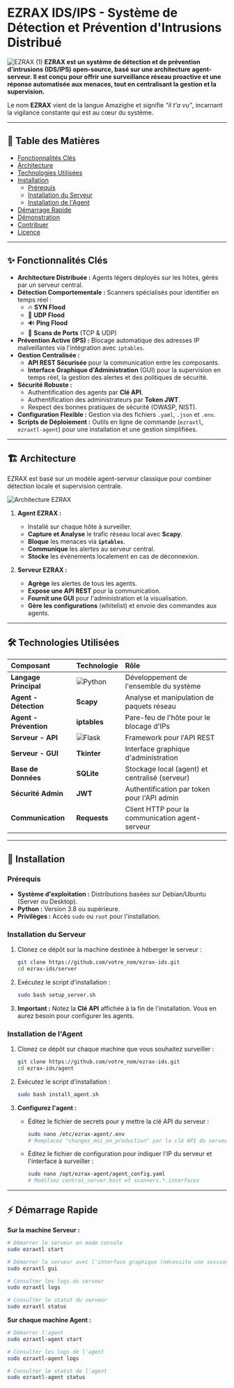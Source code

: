 # EZRAX IDS/IPS - Système de Détection et Prévention d'Intrusions Distribué
![EZRAX (1)](https://github.com/user-attachments/assets/1a321353-8d55-4607-b966-8008cabdd5a5)
**EZRAX est un système de détection et de prévention d'intrusions (IDS/IPS) open-source, basé sur une architecture agent-serveur. Il est conçu pour offrir une surveillance réseau proactive et une réponse automatisée aux menaces, tout en centralisant la gestion et la supervision.**

Le nom **EZRAX** vient de la langue Amazighe et signifie *"il t'a vu"*, incarnant la vigilance constante qui est au cœur du système.

---

## 📜 Table des Matières

- [Fonctionnalités Clés](#-fonctionnalités-clés)
- [Architecture](#-architecture)
- [Technologies Utilisées](#-technologies-utilisées)
- [Installation](#-installation)
  - [Prérequis](#prérequis)
  - [Installation du Serveur](#installation-du-serveur)
  - [Installation de l'Agent](#installation-de-l-agent)
- [Démarrage Rapide](#-démarrage-rapide)
- [Démonstration](#-démonstration)
- [Contribuer](#-contribuer)
- [Licence](#-licence)

---

## ✨ Fonctionnalités Clés

- **Architecture Distribuée :** Agents légers déployés sur les hôtes, gérés par un serveur central.
- **Détection Comportementale :** Scanners spécialisés pour identifier en temps réel :
  - 🔥 **SYN Flood**
  - 🌊 **UDP Flood**
  - 🔊 **Ping Flood**
  - 🚪 **Scans de Ports** (TCP & UDP)
- **Prévention Active (IPS) :** Blocage automatique des adresses IP malveillantes via l'intégration avec `iptables`.
- **Gestion Centralisée :**
  - **API REST Sécurisée** pour la communication entre les composants.
  - **Interface Graphique d'Administration** (GUI) pour la supervision en temps réel, la gestion des alertes et des politiques de sécurité.
- **Sécurité Robuste :**
  - Authentification des agents par **Clé API**.
  - Authentification des administrateurs par **Token JWT**.
  - Respect des bonnes pratiques de sécurité (OWASP, NIST).
- **Configuration Flexible :** Gestion via des fichiers `.yaml`, `.json` et `.env`.
- **Scripts de Déploiement :** Outils en ligne de commande (`ezraxtl`, `ezraxtl-agent`) pour une installation et une gestion simplifiées.

---

## 🏗️ Architecture

EZRAX est basé sur un modèle agent-serveur classique pour combiner détection locale et supervision centrale.

![Architecture EZRAX](chemin/vers/votre/diagramme_architecture.png) <!-- Remplacez par le chemin de votre diagramme d'architecture -->

1.  **Agent EZRAX :**
    - Installé sur chaque hôte à surveiller.
    - **Capture et Analyse** le trafic réseau local avec **Scapy**.
    - **Bloque** les menaces via **`iptables`**.
    - **Communique** les alertes au serveur central.
    - **Stocke** les événements localement en cas de déconnexion.

2.  **Serveur EZRAX :**
    - **Agrège** les alertes de tous les agents.
    - **Expose une API REST** pour la communication.
    - **Fournit une GUI** pour l'administration et la visualisation.
    - **Gère les configurations** (whitelist) et envoie des commandes aux agents.

---

## 🛠️ Technologies Utilisées

| Composant | Technologie | Rôle |
| :--- | :--- | :--- |
| **Langage Principal** | ![Python](https://img.shields.io/badge/Python-3776AB?style=for-the-badge&logo=python&logoColor=white) | Développement de l'ensemble du système |
| **Agent - Détection** | **Scapy** | Analyse et manipulation de paquets réseau |
| **Agent - Prévention**| **iptables** | Pare-feu de l'hôte pour le blocage d'IPs |
| **Serveur - API** | ![Flask](https://img.shields.io/badge/Flask-000000?style=for-the-badge&logo=flask&logoColor=white) | Framework pour l'API REST |
| **Serveur - GUI** | **Tkinter** | Interface graphique d'administration |
| **Base de Données** | **SQLite** | Stockage local (agent) et centralisé (serveur) |
| **Sécurité Admin** | **JWT** | Authentification par token pour l'API admin |
| **Communication** | **Requests** | Client HTTP pour la communication agent-serveur |

---

## 🚀 Installation

### Prérequis

- **Système d'exploitation :** Distributions basées sur Debian/Ubuntu (Server ou Desktop).
- **Python :** Version 3.8 ou supérieure.
- **Privilèges :** Accès `sudo` ou `root` pour l'installation.

### Installation du Serveur

1.  Clonez ce dépôt sur la machine destinée à héberger le serveur :
    ```bash
    git clone https://github.com/votre_nom/ezrax-ids.git
    cd ezrax-ids/server
    ```

2.  Exécutez le script d'installation :
    ```bash
    sudo bash setup_server.sh
    ```
3.  **Important :** Notez la **Clé API** affichée à la fin de l'installation. Vous en aurez besoin pour configurer les agents.

### Installation de l'Agent

1.  Clonez ce dépôt sur chaque machine que vous souhaitez surveiller :
    ```bash
    git clone https://github.com/votre_nom/ezrax-ids.git
    cd ezrax-ids/agent
    ```

2.  Exécutez le script d'installation :
    ```bash
    sudo bash install_agent.sh
    ```

3.  **Configurez l'agent :**
    - Éditez le fichier de secrets pour y mettre la clé API du serveur :
      ```bash
      sudo nano /etc/ezrax-agent/.env
      # Remplacez "changez_moi_en_production" par la clé API du serveur.
      ```
    - Éditez le fichier de configuration pour indiquer l'IP du serveur et l'interface à surveiller :
      ```bash
      sudo nano /opt/ezrax-agent/agent_config.yaml
      # Modifiez central_server.host et scanners.*.interfaces
      ```

---

## ⚡ Démarrage Rapide

**Sur la machine Serveur :**

```bash
# Démarrer le serveur en mode console
sudo ezraxtl start

# Démarrer le serveur avec l'interface graphique (nécessite une session X11)
sudo ezraxtl gui

# Consulter les logs du serveur
sudo ezraxtl logs

# Consulter le statut du serveur
sudo ezraxtl status
```

**Sur chaque machine Agent :**
```bash
# Démarrer l'agent
sudo ezraxtl-agent start

# Consulter les logs de l'agent
sudo ezraxtl-agent logs

# Consulter le statut de l'agent
sudo ezraxtl-agent status
```

